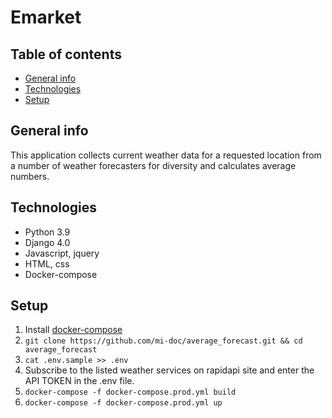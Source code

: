 # Emarket
## Table of contents
* [General info](#general-info)
* [Technologies](#technologies)
* [Setup](#setup)

## General info
This application collects current weather data for a requested location from a number of weather forecasters 
for diversity and calculates average numbers.

## Technologies
- Python 3.9
- Django 4.0
- Javascript, jquery
- HTML, css
- Docker-compose

## Setup
1. Install [docker-compose](https://docs.docker.com/compose/install/)
2. ```git clone https://github.com/mi-doc/average_forecast.git && cd average_forecast```
3. ```cat .env.sample >> .env ```
4. Subscribe to the listed weather services on rapidapi site and enter the API TOKEN in the .env file. 
5. ```docker-compose -f docker-compose.prod.yml build```
6. ```docker-compose -f docker-compose.prod.yml up ```